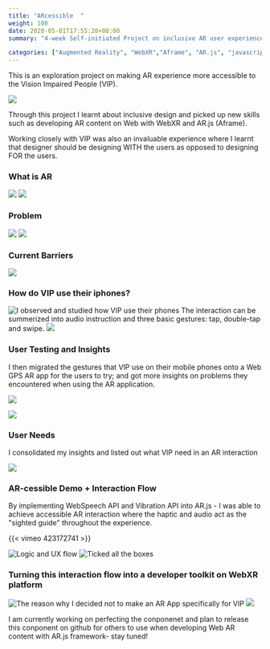 ```yaml
---
title: "ARcessible  "
weight: 100
date: 2020-05-01T17:55:28+08:00
summary: "4-week Self-initiated Project on inclusive AR user experience design"

categories: ["Augmented Reality", "WebXR","Aframe", "AR.js", "javascript", "Prototyping"]
---
```

This is an exploration project on making AR experience more accessible to the Vision Impaired People (VIP).

![](/images/arcessible/render.gif "")

Through this project I learnt about inclusive design and picked up new skills such as developing AR content on Web with WebXR and AR.js (Aframe).

Working closely with VIP was also an invaluable experience where I learnt that designer should be designing WITH the users as opposed to designing FOR the users.

### What is AR 
![](/images/arcessible/arcessible_1.png "")
![](/images/arcessible/arcessible_2.png "")

### Problem
![](/images/arcessible/arcessible_3.png "")
![](/images/arcessible/arcessible_4.png "")

### Current Barriers
![](/images/arcessible/arcessible_5.png "")

### How do VIP use their iphones?

![](/images/arcessible/arthur-using-phone.gif "I observed and studied how VIP use their phones")
The interaction can be summerized into audio instruction and three basic gestures: tap, double-tap and swipe.
![](/images/arcessible/arcessible_6.png "")


### User Testing and Insights

I then migrated the gestures that VIP use on their mobile phones onto a Web GPS AR app for the users to try; and got more insights on problems they encountered when using the AR application.

![](/images/arcessible/arthur-prototype-1.gif "")

![](/images/arcessible/arcessible_9.png "")

### User Needs

I consolidated my insights and listed out what VIP need in an AR interaction

![](/images/arcessible/arcessible_10.png "")

### AR-cessible Demo + Interaction Flow
By implementing WebSpeech API and Vibration API into AR.js - I was able to achieve accessible AR interaction where the haptic and audio act as the "sighted guide" throughout the experience.

{{< vimeo 423172741 >}}

![](/images/arcessible/arcessible_13.png "Logic and UX flow")
![](/images/arcessible/arcessible_15.png "Ticked all the boxes")




### Turning this interaction flow into a developer toolkit on WebXR platform
![](/images/arcessible/arcessible_11.png "The reason why I decided not to make an AR App specifically for VIP")
![](/images/arcessible/arcessible_12.png "")

I am currently working on perfecting the conponenet and plan to release this conponent on github for others to use when developing Web AR content with AR.js framework- stay tuned!